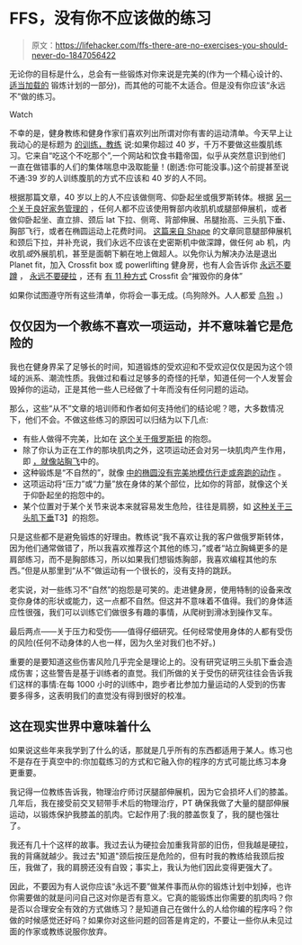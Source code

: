# FFS，没有你不应该做的练习

> 原文：<https://lifehacker.com/ffs-there-are-no-exercises-you-should-never-do-1847056422>

无论你的目标是什么，总会有一些锻炼对你来说是完美的(作为一个精心设计的、 [适当加载的](https://lifehacker.com/what-does-it-mean-to-lift-heavy-1846309501) 锻炼计划的一部分)，而其他的可能不太适合。但是没有你应该“永远不”做的练习。

Watch

不幸的是，健身教练和健身作家们喜欢列出所谓对你有害的运动清单。今天早上让我动心的是标题为 [的训练，教练](https://www.eatthis.com/never-do-these-abs-exercises-if-youre-over-40-says-trainer/) 说:如果你超过 40 岁，千万不要做这些腹肌练习。它来自“吃这个不吃那个”,一个网站和饮食书籍帝国，似乎从突然意识到他们一直在做错事的人们的集体喘息中汲取能量！(剧透:你可能没事。)这个前提甚至说不通:39 岁的人训练腹肌的方式不应该和 40 岁的人不同。

根据那篇文章，40 岁以上的人不应该做侧弯、仰卧起坐或俄罗斯转体。根据 [另一个关于良好家务管理的](https://www.goodhousekeeping.com/health/fitness/g596/dangerous-exercises/) ，任何人都不应该使用臀部内收肌机或腿部伸展机，或者做仰卧起坐、直立排、颈后 lat 下拉、侧弯、背部伸展、吊腿抬高、三头肌下垂、胸部飞行，或者在椭圆运动上花费时间。 [这篇来自 Shape](https://www.shape.com/fitness/tips/worst-exercises-equipment) 的文章同意腿部伸展机和颈后下拉，并补充说，我们永远不应该在史密斯机中做深蹲，做任何 ab 机，内收肌*或*外展肌机，甚至是面朝下躺在地上做超人。以免你认为解决办法是退出 Planet fit，加入 Crossfit box 或 powerlifting 健身房，也有人会告诉你 [永远不要蹲](https://generationiron.com/5-reasons-why-you-should-never-squat/) ， [永远不要硬拉](https://breakingmuscle.com/fitness/why-i-will-never-program-a-deadlift-again) ，还有 [有 11 种方式](https://www.ranker.com/list/ways-crossfit-destroys-your-body/jon-skindzier) Crossfit 会“摧毁你的身体”

如果你试图遵守所有这些清单，你将会一事无成。(鸟狗除外。人人都爱 [鸟狗](https://lifehacker.com/strengthen-your-core-with-deadbugs-and-bird-dogs-1832458020) 。)

## 仅仅因为一个教练不喜欢一项运动，并不意味着它是危险的

我也在健身界呆了足够长的时间，知道锻炼的受欢迎和不受欢迎仅仅是因为这个领域的派系、潮流性质。我做过和看过足够多的奇怪的托举，知道任何一个人发誓会毁掉你的运动，正是其他一些人已经做了十年而没有任何问题的运动。

那么，这些“从不”文章的培训师和作者如何支持他们的结论呢？嗯，大多数情况下，他们不会。不做这些练习的原因可以归结为以下几点:

*   有些人做得不完美，比如在 [这个关于俄罗斯扭](https://www.eatthis.com/never-do-these-abs-exercises-if-youre-over-40-says-trainer/) 的抱怨。
*   除了你认为正在工作的那块肌肉之外，这项运动还会对另一块肌肉产生作用，即 [，就像站胸飞](https://www.goodhousekeeping.com/health/fitness/g596/dangerous-exercises/?slide=21)中的。
*   这种锻炼是“不自然的”，就像 [中的椭圆没有完美地模仿行走或奔跑的动作](https://www.goodhousekeeping.com/health/fitness/g596/dangerous-exercises/?slide=19) 。
*   这项运动将“压力”或“力量”放在身体的某个部位，比如你的背部，就像这个关于仰卧起坐的抱怨中的。
*   某个位置对于某个关节来说本来就容易发生危险，往往是肩膀，如 [这种关于三头肌下垂](https://www.shape.com/fitness/tips/worst-exercises-equipment)T3】的抱怨。

只是这些都不是避免锻炼的好理由。教练说“我不喜欢让我的客户做俄罗斯转体，因为他们通常做错了，所以我喜欢推荐这个其他的练习，”或者“站立胸蝇更多的是肩部练习，而不是胸部练习，所以如果我们想锻炼胸部，我喜欢编程其他的东西。”但是从那里到“从不”做运动有一个很长的，没有支持的跳跃。

老实说，对一些练习不“自然”的抱怨是可笑的。走进健身房，使用特制的设备来改变你身体的形状或能力，这一点都不自然。但这并不意味着不值得。我们的身体适应性很强，我们可以训练它们做很多有趣的事情，从爬树到滑冰到操作叉车。

最后两点——关于压力和受伤——值得仔细研究。任何经常使用身体的人都有受伤的风险(任何不动身体的人也一样，因为久坐对我们也不好。)

重要的是要知道这些伤害风险几乎完全是理论上的。没有研究证明三头肌下垂会造成伤害；这些警告是基于训练者的直觉。我们所做的关于受伤的研究往往会告诉我们这样的事情:在每 1000 小时的训练中，跑步者比参加力量运动的人受到的伤害要多得多，这表明我们的直觉没有得到很好的校准。

## 这在现实世界中意味着什么

如果说这些年来我学到了什么的话，那就是几乎所有的东西都适用于某人。练习也不是存在于真空中的:你加载练习的方式和它融入你的程序的方式可能比练习本身更重要。

我记得一位教练告诉我，物理治疗师讨厌腿部伸展机，因为它会损坏人们的膝盖。几年后，我在接受前交叉韧带手术后的物理治疗，PT 确保我做了大量的腿部伸展运动，以锻炼保护我膝盖的肌肉。它起作用了:我的膝盖恢复了，我的腿也强壮了。

我还有几十个这样的故事。我过去认为硬拉会加重我背部的旧伤，但我越是硬拉，我的背痛就越少。我过去"知道"颈后按压是危险的，但有时我的教练给我颈后按压，我做了，我的肩膀还没有自毁；事实上，我认为他们因此变得更强大了。

因此，不要因为有人说你应该“永远不要”做某件事而从你的锻炼计划中划掉，也许你需要做的就是问问自己这对你是否有意义。它真的能锻炼出你需要的肌肉吗？你是否以合理安全有效的方式做练习？是知道自己在做什么的人给你编的程序吗？你做的时候感觉还好吗？如果你对这些问题的回答是肯定的，不要让一些你从未见过面的作家或教练说服你放弃。
